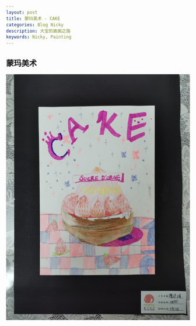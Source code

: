 ```yaml
---
layout: post
title: 蒙玛美术 - CAKE
categories: Blog Nicky
description: 大宝的画画之路
keywords: Nicky, Painting
---
```


## 蒙玛美术

![](/images/blog/2021-11-13-cake.jpg)
